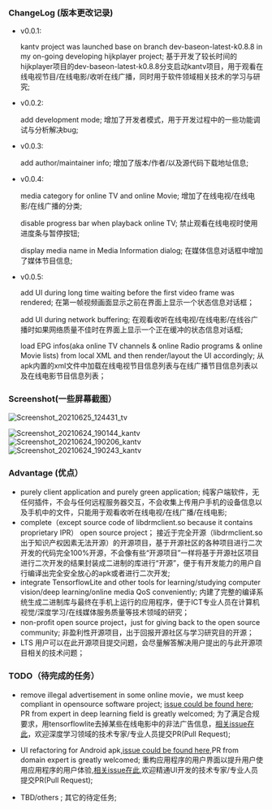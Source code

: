 ### ChangeLog (版本更改记录)
- v0.0.1:

    kantv project was launched base on branch dev-baseon-latest-k0.8.8 in my on-going developing hijkplayer project;
    基于开发了较长时间的hijkplayer项目的dev-baseon-latest-k0.8.8分支启动kantv项目，用于观看在线电视节目/在线电影/收听在线广播，同时用于软件领域相关技术的学习与研究;

- v0.0.2:

    add development mode;
    增加了开发者模式，用于开发过程中的一些功能调试与分析解决bug;

- v0.0.3:

    add author/maintainer info;
    增加了版本/作者/以及源代码下载地址信息;

- v0.0.4:

    media category for online TV and online Movie;
    增加了在线电视/在线电影/在线广播的分类;
    
    disable progress bar when playback online TV;
    禁止观看在线电视时使用进度条与暂停按钮;
    
    display media name in Media Information dialog;
    在媒体信息对话框中增加了媒体节目信息;

- v0.0.5:

    add UI during long time waiting before the first video frame was rendered;
    在第一帧视频画面显示之前在界面上显示一个状态信息对话框；
    
    add UI during network buffering;
    在观看收听在线电视/在线电影/在线谷广播时如果网络质量不佳时在界面上显示一个正在缓冲的状态信息对话框;
    
    load EPG infos(aka online TV channels & online Radio programs & online Movie lists) from local XML and then render/layout the UI accordingly;
    从apk内置的xml文件中加载在线电视节目信息列表与在线广播节目信息列表以及在线电影节目信息列表；
    
   

### Screenshot(一些屏幕截图）
![Screenshot_20210625_124431_tv](https://user-images.githubusercontent.com/6889919/123371050-86a8be00-d5b3-11eb-9b33-130ac1c7d00d.jpg)


![Screenshot_20210624_190144_kantv](https://user-images.githubusercontent.com/6889919/123252738-32ec9500-d51f-11eb-9eca-0f0ab49bfafe.jpg)
![Screenshot_20210624_190206_kantv](https://user-images.githubusercontent.com/6889919/123252753-35e78580-d51f-11eb-900d-dfdb5ffffc49.jpg)
![Screenshot_20210624_190243_kantv](https://user-images.githubusercontent.com/6889919/123252766-3849df80-d51f-11eb-91eb-75061259fe0e.jpg)

### Advantage (优点）

- purely client application and purely green application; 纯客户端软件，无任何插件，不会与任何远程服务器交互，不会收集上传用户手机的设备信息以及手机中的文件，只能用于观看收听在线电视/在线广播/在线电影;
- complete（except source code of libdrmclient.so because it contains proprietary IPR） open source project；  接近于完全开源（libdrmclient.so出于知识产权因素无法开源）的开源项目，基于开源社区的各种项目进行二次开发的代码完全100%开源，不会像有些“开源项目”一样将基于开源社区项目进行二次开发的结果封装成二进制的库进行“开源”，便于有开发能力的用户自行编译出完全安全放心的apk或者进行二次开发;
- integrate TensorflowLite and other tools for learning/studying computer vision/deep learning/online media QoS conveniently; 内建了完整的编译系统生成二进制库与最终在手机上运行的应用程序，便于ICT专业人员在计算机视觉/深度学习/在线媒体服务质量等技术领域的研究；
- non-profit open source project，just for giving back to the open source community; 非盈利性开源项目，出于回报开源社区与学习研究目的开源；
- LTS 用户可以在此开源项目提交问题，会尽量解答解决用户提出的与此开源项目相关的技术问题；

### TODO（待完成的任务）

- remove illegal advertisement in some online movie，we must keep compliant in opensource software project; [issue could be found here](https://github.com/zhouwg/kantv/issues/13); PR from expert in deep learning field is greatly welcomed;  为了满足合规要求，用tensorflowlite去掉某些在线电影中的非法广告信息，[相关issue在此](https://github.com/zhouwg/kantv/issues/13)，欢迎深度学习领域的技术专家/专业人员提交PR(Pull Request);
    
-  UI refactoring for Android apk,[issue could be found here](https://github.com/zhouwg/kantv/issues/26),PR from domain expert is greatly welcomed; 重构应用程序的用户界面以提升用户使用应用程序的用户体验,[相关issue在此](https://github.com/zhouwg/kantv/issues/26),欢迎精通UI开发的技术专家/专业人员提交PR(Pull Request);
    
- TBD/others ; 其它的待定任务;
